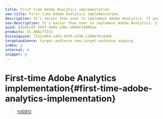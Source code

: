 ```yaml
---
title: First-time Adobe Analytics implementation
seo-title: First-time Adobe Analytics implementation
description: It's easier than ever to implement Adobe Analytics. If you're brand new to our solution, this video will walk you through the process of getting up and running with data in a matter of minutes.
seo-description: It's easier than ever to implement Adobe Analytics. If you're brand new to our solution, this video will walk you through the process of getting up and running with data in a matter of minutes.
uuid: 81b56c0f-292f-4e0a-a3bc-e640c330dbaa
products: SG_ANALYTICS
discoiquuid: 7522c96d-cd95-4d76-afd8-13b9e79c4eb9
targetaudience: target-audience new;target-audience ongoing
index: y
internal: n
snippet: y
---
```


# First-time Adobe Analytics implementation{#first-time-adobe-analytics-implementation}

>[!VIDEO](https://video.tv.adobe.com/v/25456/?quality=12)

